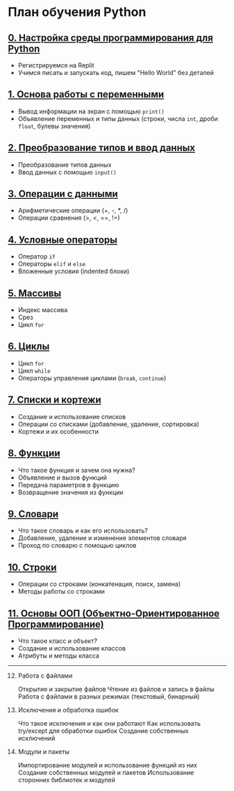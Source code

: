# План обучения Python

## [0. Настройка среды программирования для Python](0_lesson_Base_settings.md)
- Регистрируемся на Replit
- Учимся писать и запускать код, пишем "Hello World" без деталей

## [1. Основа работы с переменными](1_lesson_Basic_variables.md)
- Вывод информации на экран с помощью `print()`
- Объявление переменных и типы данных (строки, числа `int`, дроби `float`, булевы значения)

## [2. Преобразование типов и ввод данных](2_lesson_Type_conversion_and_input.md)
- Преобразование типов данных
- Ввод данных с помощью `input()`

## [3. Операции с данными](3_lesson_Data_operations.md)
- Арифметические операции (+, -, *, /)
- Операции сравнения (>, <, ==, !=)

## [4. Условные операторы](4_lesson_Conditional_statements.md)
- Оператор `if`
- Операторы `elif` и `else`
- Вложенные условия (indented блоки)

## [5. Массивы](5_lesson_Arrays.md)
- Индекс массива
- Срез
- Цикл `for`

## [6. Циклы](6_lesson_Loops.md)
- Цикл `for`
- Цикл `while`
- Операторы управления циклами (`break`, `continue`)

## [7. Списки и кортежи](7_lesson_Lists_and_Tuples.md)
- Создание и использование списков
- Операции со списками (добавление, удаление, сортировка)
- Кортежи и их особенности

## [8. Функции](8_lesson_Functions.md)
- Что такое функция и зачем она нужна?
- Объявление и вызов функций
- Передача параметров в функцию
- Возвращение значения из функции

## [9. Словари](9_lesson_Dictionaries.md)
- Что такое словарь и как его использовать?
- Добавление, удаление и изменение элементов словаря
- Проход по словарю с помощью циклов

## [10. Строки](10_lesson_Strings.md)
- Операции со строками (конкатенация, поиск, замена)
- Методы работы со строками

## [11. Основы ООП (Объектно-Ориентированное Программирование)](11_lesson_Basics_of_OOP.md)
- Что такое класс и объект?
- Создание и использование классов
- Атрибуты и методы класса


---

12. Работа с файлами

    Открытие и закрытие файлов
    Чтение из файлов и запись в файлы
    Работа с файлами в разных режимах (текстовый, бинарный)

13. Исключения и обработка ошибок

    Что такое исключения и как они работают
    Как использовать try/except для обработки ошибок
    Создание собственных исключений

14. Модули и пакеты

    Импортирование модулей и использование функций из них
    Создание собственных модулей и пакетов
    Использование сторонних библиотек и модулей